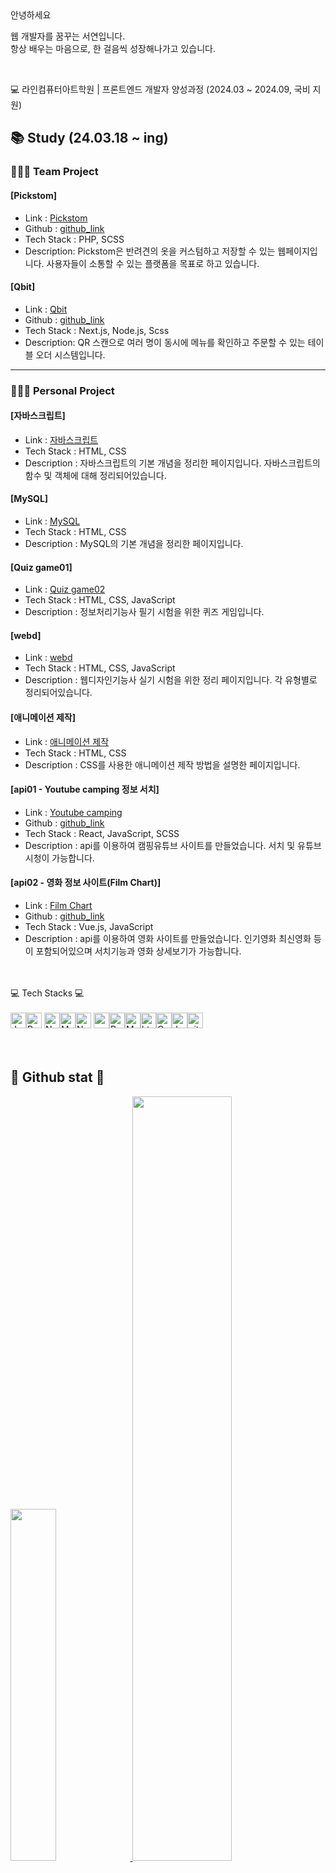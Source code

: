 

<!-- ## 🥰 Let's get connected

## 🛠️ Technologies and Tools I use -->
<br />
<br />
<p>안녕하세요</p>
<p>
웹 개발자를 꿈꾸는 서연입니다.<br />
항상 배우는 마음으로, 한 걸음씩 성장해나가고 있습니다. <br />
</p>
<br />

<p> 💻 라인컴퓨터아트학원 | 프론트엔드 개발자 양성과정 (2024.03 ~ 2024.09, 국비 지원)</p>


## 📚 Study (24.03.18 ~ ing)   

### 🧑‍🤝‍🧑 Team Project 

#### [Pickstom]
- Link : [Pickstom](http://pickstomdev.dothome.co.kr/)
- Github : [github_link](https://github.com/123dd654/project-pickstom)
- Tech Stack : PHP, SCSS
- Description: Pickstom은 반려견의 옷을 커스텀하고 저장할 수 있는 웹페이지입니다. 사용자들이 소통할 수 있는 플랫폼을 목표로 하고 있습니다.

<!--#### [travel rank]🏔️
- Link : [travel rank](https://travelrank.vercel.app/)
- Github : [github_link](https://github.com/123dd654/travelrank)
- Tech Stack : React, SCSS
- Description: travel rank는 국내 여행지 가볼만한 곳을 랭킹으로 정리한 사이트입니다. 사용자들의 편의성을 우선으로하여 제작되었습니다. -->

#### [Qbit]
- Link : [Qbit]()
- Github : [github_link]()
- Tech Stack : Next.js, Node.js, Scss
- Description: QR 스캔으로 여러 명이 동시에 메뉴를 확인하고 주문할 수 있는 테이블 오더 시스템입니다.

---
### 🚶🏻‍♀️ Personal Project

#### [자바스크립트]
- Link : [자바스크립트](https://123dd654.github.io/class2024/javascript/index.html)
- Tech Stack : HTML, CSS
- Description : 자바스크립트의 기본 개념을 정리한 페이지입니다. 자바스크립트의 함수 및 객체에 대해 정리되어있습니다.

#### [MySQL]
- Link : [MySQL](https://123dd654.github.io/class2024/mysql/index.html)
- Tech Stack : HTML, CSS
- Description : MySQL의 기본 개념을 정리한 페이지입니다.

<!--#### [Quiz game01]
- Link : [Quiz game01](https://123dd654.github.io/class2024/quiz/a.html)
- Tech Stack : HTML, CSS, JavaScript
- Description : 정보처리기능사 필기 시험을 위한 퀴즈 게임입니다.-->

#### [Quiz game01]
- Link : [Quiz game02](https://123dd654.github.io/class2024/quiz/quizE01.html)
- Tech Stack : HTML, CSS, JavaScript
- Description : 정보처리기능사 필기 시험을 위한 퀴즈 게임입니다.
  
#### [webd]
- Link : [webd](https://123dd654.github.io/class2024/webd/index.html)
- Tech Stack : HTML, CSS, JavaScript
- Description : 웹디자인기능사 실기 시험을 위한 정리 페이지입니다. 각 유형별로 정리되어있습니다.
  
#### [애니메이션 제작]
- Link : [애니메이션 제작](https://123dd654.github.io/class2024/css/index-a.html)
- Tech Stack : HTML, CSS
- Description : CSS를 사용한 애니메이션 제작 방법을 설명한 페이지입니다.
  
<!--#### [이펙트]
- Link : [이펙트](https://123dd654.github.io/class2024/effect/index.html)
- Tech Stack : HTML, CSS
- Description : 다양한 이펙트 제작 방법을 설명한 페이지입니다.

#### [Github Blog]
- Link : [Github Blog](https://123dd654.github.io/)
- Tech Stack : HTML, CSS
- Description : 마크다운을 이용하여 깃허브로 블로그를 제작했습니다. 다양한 프로젝트와 학습 내용을 공유하는 블로그입니다.-->

#### [api01 - Youtube camping 정보 서치]
- Link : [Youtube camping](https://youtube-camping.vercel.app/)
- Github : [github_link](https://github.com/123dd654/youtube-camping)
- Tech Stack : React, JavaScript, SCSS
- Description : api를 이용하여 캠핑유튜브 사이트를 만들었습니다. 서치 및 유튜브 시청이 가능합니다.
  
<!--#### [api02 - 음악 차트 순위 정보 및 플레이리스트(sy_playlist)]
- Link : [sy_playlist](https://playlist-api2.vercel.app/)
- Github : [github_link](https://github.com/123dd654/playlist_api2)
- Tech Stack : React, JavaScript, SCSS
- Description : api를 이용하여 음악차트 사이트를 만들었습니다. 애플뮤직, 지니 등 5개정도의 음악 차트 100위권과 서치 기능, 원하는 플레이리스트 만들기가 가능합니다.-->
  
#### [api02 - 영화 정보 사이트(Film Chart)]
- Link : [Film Chart](https://film-chart-36c7d.firebaseapp.com/)
- Github : [github_link](https://github.com/123dd654/vue-movie)
- Tech Stack : Vue.js, JavaScript
- Description : api를 이용하여 영화 사이트를 만들었습니다. 인기영화 최신영화 등이 포함되어있으며 서치기능과 영화 상세보기가 가능합니다.
  
<!--#### [vue-site - 포트폴리오]
- Link : [vue-site](https://vocal-boba-261510.netlify.app/)
- Github : [github_link](https://github.com/123dd654/vue-site)
- Tech Stack : Vue.js, JavaScript, SCSS
- Description : Vue.js를 사용한 포트폴리오 사이트입니다. Vue.js를 공부하면서 만들어진 사이트입니다.
  
#### [next-port - 포트폴리오]
- Link : [next-site](https://next-port-nine.vercel.app/)
- Github : [github_link](https://github.com/123dd654/next-port)
- Tech Stack : next.js, JavaScript, SCSS
- Description : next.js를 사용한 포트폴리오 사이트입니다. next.js를 공부하면서 만들어진 사이트입니다.-->
  



<br />
<br />
<div>💻 Tech Stacks 💻</div>
<br />
<div>
<img alt="Javascript" src="https://img.shields.io/badge/JavaScript-323330?style=for-the-badge&logo=javascript&logoColor=F7DF1E"  height="25px"/><img alt="React" src="https://img.shields.io/badge/React-20232A?style=for-the-badge&logo=react&logoColor=61DAFB" height="25px"/>
 <img alt="NextJs" src="https://img.shields.io/badge/Next-black?style=for-the-badge&logo=next.js&logoColor=white" height="25px"/><img alt="MongoDB" src="https://img.shields.io/badge/-MongoDB-13aa52?style=flat-square&logo=mongodb&logoColor=white"  height="25px"/><img alt="Nodejs" src="https://img.shields.io/badge/-Nodejs-43853d?style=flat-square&logo=Node.js&logoColor=white"  height="25px"/>
 <img alt="npm" src="https://img.shields.io/badge/NPM-%23000000.svg?style=for-the-badge&logo=npm&logoColor=white" height="25px"/><img alt="Python" src="https://img.shields.io/badge/Python-14354C?style=for-the-badge&logo=python&logoColor=white" height="25px"/><img alt="Markdown" src="https://img.shields.io/badge/Markdown-000000?style=for-the-badge&logo=markdown&logoColor=white"  height="25px"/><img alt="html5" src="https://img.shields.io/badge/HTML5-E34F26?style=for-the-badge&logo=html5&logoColor=white" height="25px"/><img alt="Css3" src="https://img.shields.io/badge/CSS3-1572B6?style=for-the-badge&logo=css3&logoColor=white" height="25px"/><img alt="Jquery" src="https://img.shields.io/badge/jquery-%230769AD.svg?style=for-the-badge&logo=jquery&logoColor=white" height="25px"/><img alt="git" src="https://img.shields.io/badge/-Git-F05032?style=flat-square&logo=git&logoColor=white" height="25px"/>
</div>
<br />
<br />


## 🥨 Github stat 🥨

<a href="https://github.com/anuraghazra/github-readme-stats">
    <img src="https://github-readme-stats.vercel.app/api/top-langs/?username=123dd654&layout=donut&show_icons=true&theme=material-palenight&hide_border=true&bg_color=20232a&icon_color=58A6FF&text_color=fff&title_color=58A6FF&count_private=true&exclude_repo=Face-Transfer-Application" width=38% />
</a>    
<a href="https://github.com/anuraghazra/github-readme-stats">
  <img src="https://github-readme-stats.vercel.app/api?username=123dd654&show_icons=true&theme=material-palenight&hide_border=true&bg_color=20232a&icon_color=58A6FF&text_color=fff&title_color=58A6FF&count_private=true" width=56% />
</a>
<!--<a href="https://github.com/ashutosh00710/github-readme-activity-graph">
    <img src="https://github-readme-activity-graph.vercel.app/graph?username=123dd654&theme=react-dark&bg_color=20232a&hide_border=true&line=58A6FF&color=58A6FF" width=94%/>
</a>-->








